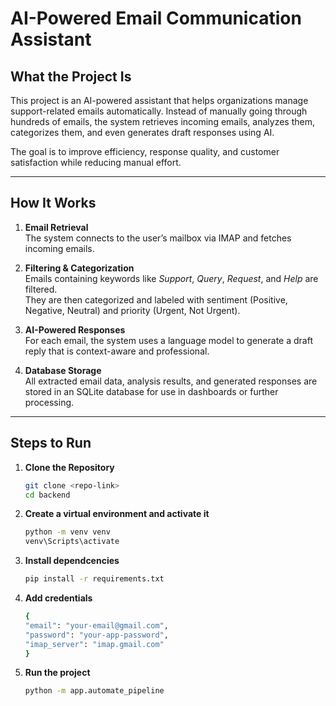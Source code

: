 # AI-Powered Email Communication Assistant

## What the Project Is
This project is an AI-powered assistant that helps organizations manage support-related emails automatically. Instead of manually going through hundreds of emails, the system retrieves incoming emails, analyzes them, categorizes them, and even generates draft responses using AI.  

The goal is to improve efficiency, response quality, and customer satisfaction while reducing manual effort.

---

## How It Works
1. **Email Retrieval**  
   The system connects to the user’s mailbox via IMAP and fetches incoming emails.  

2. **Filtering & Categorization**  
   Emails containing keywords like *Support*, *Query*, *Request*, and *Help* are filtered.  
   They are then categorized and labeled with sentiment (Positive, Negative, Neutral) and priority (Urgent, Not Urgent).  

3. **AI-Powered Responses**  
   For each email, the system uses a language model to generate a draft reply that is context-aware and professional.  

4. **Database Storage**  
   All extracted email data, analysis results, and generated responses are stored in an SQLite database for use in dashboards or further processing.  

---

## Steps to Run

1. **Clone the Repository**
   ```bash
   git clone <repo-link>
   cd backend
2. **Create a virtual environment and activate it**
    ```bash
    python -m venv venv
    venv\Scripts\activate
3. **Install dependcencies**
    ```bash
    pip install -r requirements.txt
4. **Add credentials**
    ```bash
    {
    "email": "your-email@gmail.com",
    "password": "your-app-password",
    "imap_server": "imap.gmail.com"
   }
5. **Run the project**
    ````bash
    python -m app.automate_pipeline

